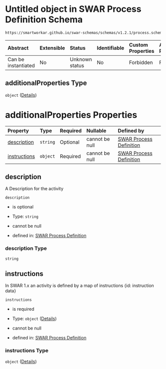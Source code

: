 # Untitled object in SWAR Process Definition Schema

```txt
https://smartworkar.github.io/swar-schemas/schemas/v1.2.1/process.schema.json#/properties/activities/additionalProperties
```



| Abstract            | Extensible | Status         | Identifiable | Custom Properties | Additional Properties | Access Restrictions | Defined In                                                                 |
| :------------------ | :--------- | :------------- | :----------- | :---------------- | :-------------------- | :------------------ | :------------------------------------------------------------------------- |
| Can be instantiated | No         | Unknown status | No           | Forbidden         | Forbidden             | none                | [process.schema.json\*](../out/process.schema.json "open original schema") |

## additionalProperties Type

`object` ([Details](process-properties-activities-additionalproperties.md))

# additionalProperties Properties

| Property                      | Type     | Required | Nullable       | Defined by                                                                                                                                                                                                                                                   |
| :---------------------------- | :------- | :------- | :------------- | :----------------------------------------------------------------------------------------------------------------------------------------------------------------------------------------------------------------------------------------------------------- |
| [description](#description)   | `string` | Optional | cannot be null | [SWAR Process Definition](process-properties-activities-additionalproperties-properties-description.md "https://smartworkar.github.io/swar-schemas/schemas/v1.2.1/process.schema.json#/properties/activities/additionalProperties/properties/description")   |
| [instructions](#instructions) | `object` | Required | cannot be null | [SWAR Process Definition](process-properties-activities-additionalproperties-properties-instructions.md "https://smartworkar.github.io/swar-schemas/schemas/v1.2.1/process.schema.json#/properties/activities/additionalProperties/properties/instructions") |

## description

A Description for the activity

`description`

* is optional

* Type: `string`

* cannot be null

* defined in: [SWAR Process Definition](process-properties-activities-additionalproperties-properties-description.md "https://smartworkar.github.io/swar-schemas/schemas/v1.2.1/process.schema.json#/properties/activities/additionalProperties/properties/description")

### description Type

`string`

## instructions

In SWAR 1.x an activity is defined by a map of instructions {id: instruction data}

`instructions`

* is required

* Type: `object` ([Details](process-properties-activities-additionalproperties-properties-instructions.md))

* cannot be null

* defined in: [SWAR Process Definition](process-properties-activities-additionalproperties-properties-instructions.md "https://smartworkar.github.io/swar-schemas/schemas/v1.2.1/process.schema.json#/properties/activities/additionalProperties/properties/instructions")

### instructions Type

`object` ([Details](process-properties-activities-additionalproperties-properties-instructions.md))
